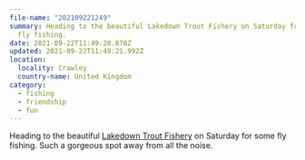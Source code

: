 ```yaml
---
file-name: "202109221249"
summary: Heading to the beautiful Lakedown Trout Fishery on Saturday for some
  fly fishing.
date: 2021-09-22T11:49:20.878Z
updated: 2021-09-22T11:49:21.992Z
location:
  locality: Crawley
  country-name: United Kingdom
category:
  - fishing
  - friendship
  - fun
---
```

Heading to the beautiful [Lakedown Trout Fishery](https://www.lakedowntroutfishery.com/) on Saturday for some fly fishing. Such a gorgeous spot away from all the noise.